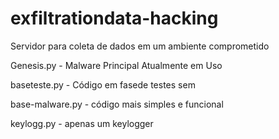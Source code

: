 # exfiltrationdata-hacking
Servidor para coleta de dados em um ambiente comprometido



Genesis.py - Malware Principal Atualmente em Uso

baseteste.py - Código em fasede testes sem 

base-malware.py - código mais simples e funcional

keylogg.py - apenas um keylogger
